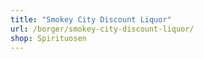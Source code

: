 ```yaml
---
title: "Smokey City Discount Liquor"
url: /borger/smokey-city-discount-liquor/
shop: Spirituosen
---
```

